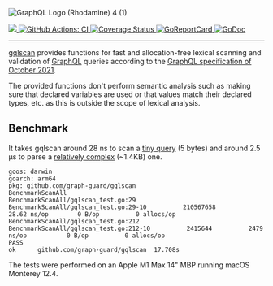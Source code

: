 ![GraphQL Logo (Rhodamine) 4 (1)](https://user-images.githubusercontent.com/9574743/170073103-c5b21ec0-3686-4871-be9c-5029118ec001.svg)

<a href="https://go.dev/play/p/hWgkDaNqrPr">
    <img src="https://img.shields.io/badge/Demo-Playground-blueviolet.svg">
</a>
<a href="https://github.com/graph-guard/gqlscan/actions?query=workflow%3ACI">
    <img src="https://github.com/graph-guard/gqlscan/workflows/CI/badge.svg" alt="GitHub Actions: CI">
</a>
<a href="https://coveralls.io/github/graph-guard/gqlscan">
    <img src="https://coveralls.io/repos/github/graph-guard/gqlscan/badge.svg" alt="Coverage Status" />
</a>
<a href="https://goreportcard.com/report/github.com/graph-guard/gqlscan">
    <img src="https://goreportcard.com/badge/github.com/graph-guard/gqlscan" alt="GoReportCard">
</a>
<a href="https://pkg.go.dev/github.com/graph-guard/gqlscan">
    <img src="https://godoc.org/github.com/graph-guard/gqlscan?status.svg" alt="GoDoc">
</a>

----

[gqlscan](https://pkg.go.dev/github.com/graph-guard/gqlscan) provides functions for fast and allocation-free
lexical scanning and validation of [GraphQL](https://graphql.org) queries according
to the [GraphQL specification of October 2021](https://spec.graphql.org/October2021/).

The provided functions don't perform semantic analysis such as
making sure that declared variables are used or that
values match their declared types, etc. as this is outside the scope
of lexical analysis.

## Benchmark

It takes gqlscan around 28 ns to scan a [tiny query](https://github.com/graph-guard/gqlscan/blob/2c7ec143c69e4a71b03adb63711be7cf7973549d/gqlscan_test.go#L29) (5 bytes) and around 2.5 µs to parse a [relatively complex](https://github.com/graph-guard/gqlscan/blob/2c7ec143c69e4a71b03adb63711be7cf7973549d/gqlscan_test.go#L212) (~1.4KB) one.

```console
goos: darwin
goarch: arm64
pkg: github.com/graph-guard/gqlscan
BenchmarkScanAll
BenchmarkScanAll/gqlscan_test.go:29
BenchmarkScanAll/gqlscan_test.go:29-10         	210567658	        28.62 ns/op	       0 B/op	       0 allocs/op
BenchmarkScanAll/gqlscan_test.go:212
BenchmarkScanAll/gqlscan_test.go:212-10        	 2415644	      2479 ns/op	       0 B/op	       0 allocs/op
PASS
ok  	github.com/graph-guard/gqlscan	17.708s
```
The tests were performed on an Apple M1 Max 14" MBP running macOS Monterey 12.4.